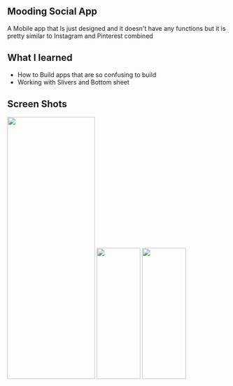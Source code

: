 ## Mooding Social App
A Mobile app that Is just designed and it doesn't have any functions but it is pretty similar to Instagram and Pinterest combined

## What I learned
* How to Build apps that are so confusing to build
* Working with Slivers and Bottom sheet

## Screen Shots

<img src="https://github.com/Arshxm/mooding-social-app/assets/76660001/0c11adbf-47a1-47f4-86e9-ec7cc56c0244" width="200" height="600">

<img src="https://github.com/Arshxm/mooding-social-app/assets/76660001/efafa4f2-cf85-46d2-a905-4f83e9ac0087" width="100" height="300">

<img src="https://github.com/Arshxm/mooding-social-app/assets/76660001/b2f75573-db42-4e21-8b5b-2524106935d3" width="100" height="300">

